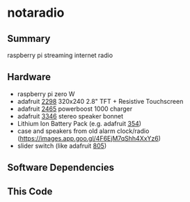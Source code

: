 # notaradio

## Summary

raspberry pi streaming internet radio
## Hardware 
- raspberry pi zero W
- adafruit [2298](https://www.adafruit.com/product/2298) 320x240 2.8" TFT + Resistive Touchscreen
- adafruit [2465](https://www.adafruit.com/product/2465) powerboost 1000 charger 
- adafruit [3346](https://www.adafruit.com/product/3346) stereo speaker bonnet
- Lithium Ion Battery Pack (e.g. adafruit [354](https://www.adafruit.com/product/354))
- case and speakers from old alarm clock/radio (https://images.app.goo.gl/4F6EjM7qShh4XxYz6)
- slider switch (like adafruit [805](https://www.adafruit.com/product/805))

## Software Dependencies

## This Code